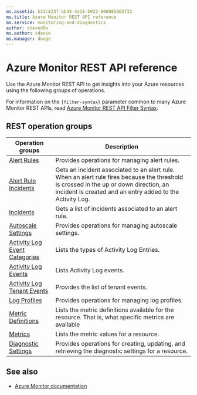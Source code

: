 ```yaml
---
ms.assetid: b33c823f-bb44-4a18-b932-808885665f32
ms.title: Azure Monitor REST API reference
ms.service: monitoring-and-diagnostics
author: steved0x
ms.author: sdanie
ms.manager: douge
---
```


# Azure Monitor REST API reference

Use the Azure Monitor REST API to get insights into your Azure resources using the following groups of operations.

For information on the `{filter-syntax}` parameter common to many Azure Monitor REST APIs, read [Azure Monitor REST API Filter Syntax](filter-syntax.md).


## REST operation groups

| Operation groups                                                                | Description  |
|---------------------------------------------------------------------------------|-----------------------|
| [Alert Rules](~/api-ref/monitor/alertrules.json)                                | Provides operations for managing alert rules. |
| [Alert Rule Incidents](~/api-ref/monitor/alertruleincidents.json)               | Gets an incident associated to an alert rule. When an alert rule fires because the threshold is crossed in the up or down direction, an incident is created and an entry added to the Activity Log. |
| [Incidents](~/api-ref/monitor/incidents.json)                                   | Gets a list of incidents associated to an alert rule. |
| [Autoscale Settings](~/api-ref/monitor/autoscalesettings.json)                  | Provides operations for managing autoscale settings.     |
| [Activity Log Event Categories](~/api-ref/monitor/eventcategories.json)         | Lists the types of Activity Log Entries. |
| [Activity Log Events](~/api-ref/monitor/events.json)                            | Lists Activity Log events.|
| [Activity Log Tenant Events](~/api-ref/monitor/tenantevents.json)               | Provides the list of tenant events.|
| [Log Profiles](~/api-ref/monitor/logprofiles.json)                              | Provides operations for managing log profiles.  |
| [Metric Definitions](~/api-ref/monitor/metricdefinitions.json)                  | Lists the metric definitions available for the resource. That is, what specific metrics are available |
| [Metrics](~/api-ref/monitor/metrics.json)                                       | Lists the metric values for a resource.   |
| [Diagnostic Settings](~/api-ref/monitor/servicediagnosticsettings.json) | Provides operations for creating, updating, and retrieving the diagnostic settings for a resource.|


## See also

- [Azure Monitor documentation](https://review.docs.microsoft.com/azure/monitoring-and-diagnostics/)
